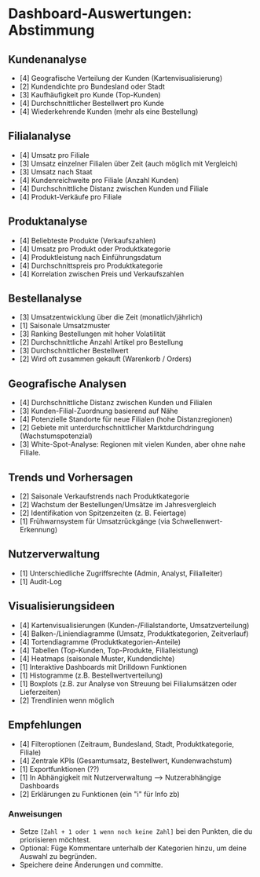 # Dashboard-Auswertungen: Abstimmung

## Kundenanalyse
- [4] Geografische Verteilung der Kunden (Kartenvisualisierung)
- [2] Kundendichte pro Bundesland oder Stadt
- [3] Kaufhäufigkeit pro Kunde (Top-Kunden)
- [4] Durchschnittlicher Bestellwert pro Kunde
- [4] Wiederkehrende Kunden (mehr als eine Bestellung)

## Filialanalyse
- [4] Umsatz pro Filiale
- [3] Umsatz einzelner Filialen über Zeit (auch möglich mit Vergleich)
- [3] Umsatz nach Staat
- [4] Kundenreichweite pro Filiale (Anzahl Kunden)
- [4] Durchschnittliche Distanz zwischen Kunden und Filiale
- [4] Produkt-Verkäufe pro Filiale

## Produktanalyse
- [4] Beliebteste Produkte (Verkaufszahlen)
- [4] Umsatz pro Produkt oder Produktkategorie
- [4] Produktleistung nach Einführungsdatum 
- [4] Durchschnittspreis pro Produktkategorie
- [4] Korrelation zwischen Preis und Verkaufszahlen

## Bestellanalyse
- [3] Umsatzentwicklung über die Zeit (monatlich/jährlich)
- [1] Saisonale Umsatzmuster
- [3] Ranking Bestellungen mit hoher Volatilität
- [2] Durchschnittliche Anzahl Artikel pro Bestellung
- [3] Durchschnittlicher Bestellwert
- [2] Wird oft zusammen gekauft (Warenkorb / Orders)

## Geografische Analysen
- [4] Durchschnittliche Distanz zwischen Kunden und Filialen
- [3] Kunden-Filial-Zuordnung basierend auf Nähe
- [4] Potenzielle Standorte für neue Filialen (hohe Distanzregionen)
- [2] Gebiete mit unterdurchschnittlicher Marktdurchdringung (Wachstumspotenzial)
- [3] White-Spot-Analyse: Regionen mit vielen Kunden, aber ohne nahe Filiale.

## Trends und Vorhersagen
- [2] Saisonale Verkaufstrends nach Produktkategorie
- [2] Wachstum der Bestellungen/Umsätze im Jahresvergleich
- [2] Identifikation von Spitzenzeiten (z. B. Feiertage)
- [1] Frühwarnsystem für Umsatzrückgänge (via Schwellenwert-Erkennung)

## Nutzerverwaltung
- [1] Unterschiedliche Zugriffsrechte (Admin, Analyst, Filialleiter)
- [1] Audit-Log

## Visualisierungsideen
- [4] Kartenvisualisierungen (Kunden-/Filialstandorte, Umsatzverteilung)
- [4] Balken-/Liniendiagramme (Umsatz, Produktkategorien, Zeitverlauf)
- [4] Tortendiagramme (Produktkategorien-Anteile)
- [4] Tabellen (Top-Kunden, Top-Produkte, Filialleistung)
- [4] Heatmaps (saisonale Muster, Kundendichte)
- [1] Interaktive Dashboards mit Drilldown Funktionen
- [1] Histogramme (z.B. Bestellwertverteilung)
- [1] Boxplots (z.B. zur Analyse von Streuung bei Filialumsätzen oder Lieferzeiten)
- [2] Trendlinien wenn möglich

## Empfehlungen
- [4] Filteroptionen (Zeitraum, Bundesland, Stadt, Produktkategorie, Filiale)
- [4] Zentrale KPIs (Gesamtumsatz, Bestellwert, Kundenwachstum)
- [1] Exportfunktionen (??)
- [1] In Abhängigkeit mit Nutzerverwaltung --> Nutzerabhängige Dashboards
- [2] Erklärungen zu Funktionen (ein "i" für Info zb)

### Anweisungen
- Setze `[Zahl + 1 oder 1 wenn noch keine Zahl]` bei den Punkten, die du priorisieren möchtest.
- Optional: Füge Kommentare unterhalb der Kategorien hinzu, um deine Auswahl zu begründen.
- Speichere deine Änderungen und committe.
